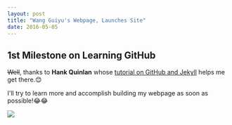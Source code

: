 ```yaml
---
layout: post
title: "Wang Guiyu's Webpage, Launches Site"
date: 2016-05-05
---
```


## 1st Milestone on Learning GitHub

~~Well~~, thanks to **Hank Quinlan** whose [tutorial on GitHub and Jekyll](http://jmcglone.com/guides/github-pages/) helps me get there.:blush:

I'll try to learn more and accomplish building my webpage as soon as possible!:joy::joy:

![](http://www.bit.edu.cn/images/content/2012-09/20120919112659865234.jpg)
